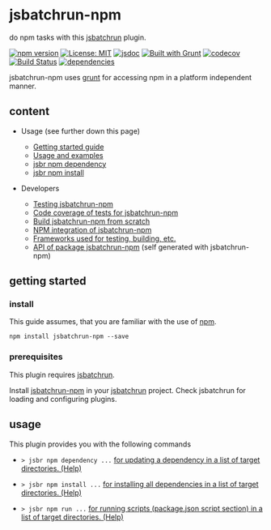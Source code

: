 # jsbatchrun-npm #

do npm tasks with this [jsbatchrun](https://www.npmjs.com/package/jsbatchrun) plugin.

[![npm version](https://img.shields.io/npm/v/jsbatchrun-npm?color=blue)](https://www.npmjs.com/package/jsbatchrun-npm)
[![License: MIT](https://img.shields.io/badge/License-MIT-blue.svg)](https://opensource.org/licenses/MIT)
[![jsdoc](https://img.shields.io/static/v1?label=jsdoc&message=%20api%20&color=blue)](https://jsdoc.app/)
[![Built with Grunt](https://cdn.gruntjs.com/builtwith.svg)](https://gruntjs.com/)
[![codecov](https://codecov.io/gh/db-developer/jsbatchrun-npm/branch/master/graph/badge.svg)](https://codecov.io/gh/db-developer/jsbatchrun-npm)
[![Build Status](https://travis-ci.com/db-developer/jsbatchrun-npm.svg?branch=master)](https://travis-ci.com/db-developer/jsbatchrun-npm)
[![dependencies](https://david-dm.org/db-developer/jsbatchrun-npm.svg)](https://david-dm.org/)

jsbatchrun-npm uses [grunt](https://gruntjs.com/) for accessing npm in a platform independent manner.

## content ##

* Usage (see further down this page)
  * [Getting started guide](#getting-started)
  * [Usage and examples](#usage)
  * [jsbr npm dependency](docs/npm.dependency.md)
  * [jsbr npm install](docs/npm.install.md)

* Developers
  * [Testing jsbatchrun-npm](docs/grunt.md#testing)
  * [Code coverage of tests for jsbatchrun-npm](docs/grunt.md#code-coverage)
  * [Build jsbatchrun-npm from scratch](docs/grunt.md#building)
  * [NPM integration of jsbatchrun-npm](docs/grunt.md#npm_integration)
  * [Frameworks used for testing, building, etc.](docs/frameworks.md)
  * [API of package jsbatchrun-npm](docs/api.index.md) (self generated with jsbatchrun-npm)

## getting started ##

### install ###

This guide assumes, that you are familiar with the use of [npm](https://npmjs.com "Homepage of npm").  

<code>npm install jsbatchrun-npm --save</code>

### prerequisites ###

This plugin requires [jsbatchrun](https://www.npmjs.com/package/jsbatchrun).  

Install [jsbatchrun-npm]() in your [jsbatchrun](https://www.npmjs.com/package/jsbatchrun)
project. Check jsbatchrun for loading and configuring plugins.

## usage ##

This plugin provides you with the following commands

* <code>&gt; jsbr npm dependency ...</code> [for updating a dependency in a list of target
  directories. (Help)](docs/npm.dependency.md)

* <code>&gt; jsbr npm install ...</code> [for installing all dependencies in a list of target
  directories. (Help)](docs/npm.dependency.md)

* <code>&gt; jsbr npm run ...</code> [for running scripts (package.json script section) in a list of target
  directories. (Help)](docs/npm.run.md)
